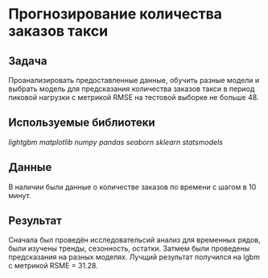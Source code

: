 # Прогнозирование количества заказов такси

## Задача

Проанализировать предоставленные данные, обучить разные модели и выбрать модель для предсказания количества заказов такси в период пиковой нагрузки с метрикой RMSE на тестовой выборке не больше 48.

## Используемые библиотеки

*lightgbm* *matplotlib* *numpy* *pandas* *seaborn* *sklearn* *statsmodels*

## Данные

В наличии были данные о количестве заказов по времени с шагом в 10 минут.

## Результат

Сначала был проведён исследовательсий анализ для временных рядов, были изучены тренды, сезонность, остатки. Затмем были проведены предсказания на разных моделях. Лучщий результат получился на lgbm с метрикой RSME = 31.28.